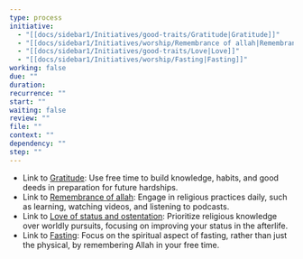 ```yaml
---
type: process
initiative:
  - "[[docs/sidebar1/Initiatives/good-traits/Gratitude|Gratitude]]"
  - "[[docs/sidebar1/Initiatives/worship/Remembrance of allah|Remembrance of allah]]"
  - "[[docs/sidebar1/Initiatives/good-traits/Love|Love]]"
  - "[[docs/sidebar1/Initiatives/worship/Fasting|Fasting]]"
working: false
due: ""
duration: 
recurrence: ""
start: ""
waiting: false
review: ""
file: ""
context: ""
dependency: ""
step: ""
---
```


* Link to [Gratitude](docs/sidebar1/Initiatives/good-traits/Gratitude.md): Use free time to build knowledge, habits, and good deeds in preparation for future hardships.
* Link to [Remembrance of allah](docs/sidebar1/Initiatives/worship/Remembrance%20of%20allah.md): Engage in religious practices daily, such as learning, watching videos, and listening to podcasts.
* Link to [Love of status and ostentation](docs/sidebar1/Initiatives/bad-traits/Love%20of%20status%20and%20ostentation.md): Prioritize religious knowledge over worldly pursuits, focusing on improving your status in the afterlife.
* Link to [Fasting](docs/sidebar1/Initiatives/worship/Fasting.md): Focus on the spiritual aspect of fasting, rather than just the physical, by remembering Allah in your free time.
